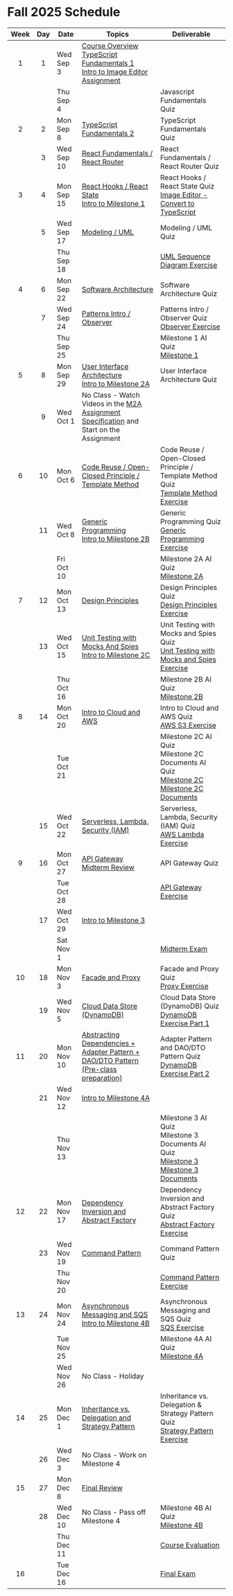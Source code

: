 # Fall 2025 Schedule

| Week | Day | Date       | Topics                                                    | Deliverable                              |
| :--: | :-: | ---------- | ----------------------------------------------------------| ---------------------------------------- |
|  1   |  1  | Wed Sep 3  | [Course Overview](../instruction/course-overview/course-overview.md)<br/> [TypeScript Fundamentals 1](../instruction/typescript-fundamentals-1/typescript-fundamentals-1.md)<br /> [Intro to Image Editor Assignment](../instruction/image-editor/image-editor.md) |                                         |
|      |     | Thu Sep 4  | | Javascript Fundamentals Quiz |
|  2   |  2  | Mon Sep 8  | [TypeScript Fundamentals 2](../instruction/typescript-fundamentals-2/typescript-fundamentals-2.md) | TypeScript Fundamentals Quiz |
|      |  3  | Wed Sep 10 | [React Fundamentals / React Router](../instruction/react-fundamentals-router/react-fundamentals-router.md) | React Fundamentals / React Router Quiz |
|  3  |   4  | Mon Sep 15 | [React Hooks / React State](../instruction/react-hooks-state/react-hooks-state.md)<br/> [Intro to Milestone 1](../instruction/tweeter/milestone-1/milestone-1.md) | React Hooks / React State Quiz<br/> [Image Editor - Convert to TypeScript](../image-editor/image-editor.md) |
|     |   5  | Wed Sep 17 | [Modeling / UML](../instruction/modeling-uml/modeling-uml.md) | Modeling / UML Quiz |
|     |      | Thu Sep 18  | | [UML Sequence Diagram Exercise](../instruction/modeling-uml/uml-sequence-diagram-exercise.md) |
|  4  |   6  | Mon Sep 22 | [Software Architecture](../instruction/software-architecture/software-architecture.md) | Software Architecture Quiz |
|      |  7  | Wed Sep 24 |[Patterns Intro / Observer](../instruction/patterns-observer/patterns-observer.md) | Patterns Intro / Observer Quiz<br/> [Observer Exercise](../instruction/patterns-observer/observer-exercise.md) |
|      |     | Thu Sep 25 | | Milestone 1 AI Quiz<br/> [Milestone 1](../tweeter/milestone-1/milestone-1.md) |
|   5  |  8  | Mon Sep 29 | [User Interface Architecture](../instruction/ui-architecture/ui-architecture.md)<br/> [Intro to Milestone 2A](../instruction/tweeter/milestone-2a/milestone-2a.md) | User Interface Architecture Quiz |
|      |  9  | Wed Oct 1 | No Class - Watch Videos in the [M2A Assignment Specification](../tweeter/milestone-2a/milestone-2a.md) and Start on the Assignment | |
|  6   | 10  | Mon Oct 6 | [Code Reuse / Open-Closed Principle / Template Method](../instruction/code-reuse-open-closed-template-method/code-reuse-open-closed-template-method.md) | Code Reuse / Open-Closed Principle / Template Method Quiz<br/> [Template Method Exercise](../instruction/code-reuse-open-closed-template-method/template-method-exercise.md) |
|      | 11  | Wed Oct 8 | [Generic Programming](../instruction/generic-programming/generic-programming.md)<br /> [Intro to Milestone 2B](../instruction/tweeter/milestone-2b/milestone-2b.md) | Generic Programming Quiz<br/> [Generic Programming Exercise](../instruction/generic-programming/generics-exercise.md) |
|      |     | Fri Oct 10 | | Milestone 2A AI Quiz<br/> [Milestone 2A](../tweeter/milestone-2a/milestone-2a.md) |
|  7   | 12  | Mon Oct 13 | [Design Principles](../instruction/design-principles/design-principles.md) | Design Principles Quiz<br/> [Design Principles Exercise](../instruction/design-principles/design-principles-exercise.md) |
|      | 13  | Wed Oct 15 | [Unit Testing with Mocks And Spies](../instruction/unit-testing-mocking/unit-testing-mocking.md)<br/> [Intro to Milestone 2C](../instruction/tweeter/milestone-2c/milestone-2c.md) | Unit Testing with Mocks and Spies Quiz<br/> [Unit Testing with Mocks and Spies Exercise](../instruction/unit-testing-mocking/unit-testing-mocking-exercise.md) |
|      |     | Thu Oct 16 | | Milestone 2B AI Quiz<br/> [Milestone 2B](../tweeter/milestone-2b/milestone-2b.md) |
|  8   | 14  | Mon Oct 20 | [Intro to Cloud and AWS](../instruction/cloud-aws-intro/cloud-aws-intro.md) | Intro to Cloud and AWS Quiz<br/> [AWS S3 Exercise](../instruction/cloud-aws-intro/aws-s3-exercise.md) |
|      |     | Tue Oct 21 | | Milestone 2C AI Quiz<br/> Milestone 2C Documents AI Quiz<br/> [Milestone 2C](../tweeter/milestone-2c/milestone-2c.md)<br/> [Milestone 2C Documents](../tweeter/milestone-2c/milestone-2c-docs.md) |
|      | 15   | Wed Oct 22 | [Serverless, Lambda, Security (IAM)](../instruction/serverless-lambda-iam/serverless-lambda-iam.md) | Serverless, Lambda, Security (IAM) Quiz<br/> [AWS Lambda Exercise](../instruction/serverless-lambda-iam/aws-lambda-exercise.md) |
|  9   | 16  | Mon Oct 27 | [API Gateway](../instruction/api-gateway/api-gateway.md)<br/> [Midterm Review](../instruction/midterm-review/midterm-review.md) | API Gateway Quiz |
|      |     | Tue Oct 28 | | [API Gateway Exercise](../instruction/api-gateway/api-gateway-exercise.md) |
|      | 17  | Wed Oct 29 | [Intro to Milestone 3](../instruction/tweeter/milestone-3/milestone-3.md) | |
|      |     | Sat Nov 1 | | [Midterm Exam](../instruction/midterm-exam/midterm-exam.md) |
|  10  | 18  | Mon Nov 3  | [Facade and Proxy](../instruction/facade-proxy/facade-proxy.md) | Facade and Proxy Quiz<br/> [Proxy Exercise](../instruction/facade-proxy/proxy-exercise.md) |
|      | 19  | Wed Nov 5  | [Cloud Data Store (DynamoDB)](../instruction/cloud-datastore-dynamodb/cloud-datastore-dynamodb.md) | Cloud Data Store (DynamoDB) Quiz<br/> [DynamoDB Exercise Part 1](../instruction/cloud-datastore-dynamodb/dynamodb-exercise-1.md) |
|  11  | 20  | Mon Nov 10 | [Abstracting Dependencies + Adapter Pattern + DAO/DTO Pattern (Pre-class preparation)](../instruction/abstracting-dependencies-adapter-dao/abstracting-dependencies-adapter-dao.md) | Adapter Pattern and DAO/DTO Pattern Quiz<br/> [DynamoDB Exercise Part 2](../instruction/abstracting-dependencies-adapter-dao/dynamodb-exercise-2.md) |
|      | 21  | Wed Nov 12 | [Intro to Milestone 4A](../instruction/tweeter/milestone-4a/milestone-4a.md) | |
|      |     | Thu Nov 13 | | Milestone 3 AI Quiz<br/> Milestone 3 Documents AI Quiz<br/> [Milestone 3](../tweeter/milestone-3/milestone-3.md)<br/> [Milestone 3 Documents](../tweeter/milestone-3/milestone-3-docs.md) |
|  12  | 22  | Mon Nov 17 | [Dependency Inversion and Abstract Factory](../instruction/dependency-inversion-abstract-factory/dependency-inversion-abstract-factory.md) | Dependency Inversion and Abstract Factory Quiz<br/> [Abstract Factory Exercise](../instruction/dependency-inversion-abstract-factory/abstract-factory-exercise.md)  |
|      | 23  | Wed Nov 19 | [Command Pattern](../instruction/command/command.md) | Command Pattern Quiz |
|      |     | Thu Nov 20 | | [Command Pattern Exercise](../instruction/command/command-exercise.md) |
|  13  | 24  | Mon Nov 24 | [Asynchronous Messaging and SQS](../instruction/async-messaging-sqs/async-messaging-sqs.md)<br/> [Intro to Milestone 4B](../instruction/tweeter/milestone-4b/milestone-4b.md) | Asynchronous Messaging and SQS Quiz<br/> [SQS Exercise](../instruction/async-messaging-sqs/sqs-exercise.md) |
|      |     | Tue Nov 25 | | Milestone 4A AI Quiz<br/> [Milestone 4A](../tweeter/milestone-4a/milestone-4a.md) |
|      |     | Wed Nov 26 | No Class - Holiday | |
|  14  | 25  | Mon Dec 1  | [Inheritance vs. Delegation and Strategy Pattern](../instruction/inheritance-vs-delegation-strategy/inheritance-vs-delegation-strategy.md) | Inheritance vs. Delegation & Strategy Pattern  Quiz<br/> [Strategy Pattern Exercise](../instruction/inheritance-vs-delegation-strategy/strategy-exercise.md) |
|      | 26  | Wed Dec 3  | No Class - Work on Milestone 4 | |
|  15  | 27  | Mon Dec 8  | [Final Review](../instruction/final-review/final-review.md)  | |
|      | 28  | Wed Dec 10 | No Class - Pass off Milestone 4 | Milestone 4B AI Quiz<br/> [Milestone 4B](../tweeter/milestone-4b/milestone-4b.md) |
|      |     | Thu Dec 11 | | [Course Evaluation](../instruction/course-evaluation/course-evaluation.md) |
|  16  |     | Tue Dec 16  | | [Final Exam](../instruction/final-exam/final-exam.md) |
